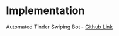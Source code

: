 # Implementation

Automated Tinder Swiping Bot - [Github Link](https://github.com/grandeurkoe/100-days-of-code-the-complete-python-pro-bootcamp/tree/a29acc65856890846906961e8323458f53396b1c/day-050-auto-tinder-swiping-bot/auto-tinder-swiping-bot)
